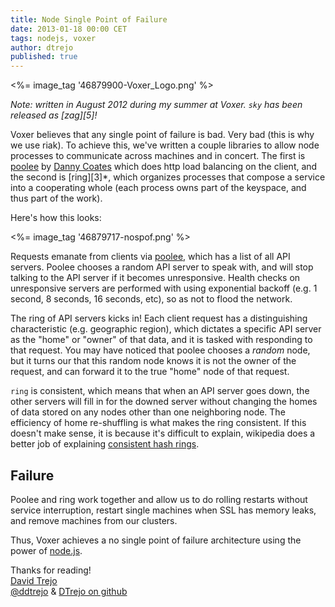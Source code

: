 ```yaml
---
title: Node Single Point of Failure
date: 2013-01-18 00:00 CET
tags: nodejs, voxer
author: dtrejo
published: true
---
```


<%= image_tag '46879900-Voxer_Logo.png' %>

*Note: written in August 2012 during my summer at Voxer. `sky` has been released
as [zag][5]!*

Voxer believes that any single point of failure is bad. Very bad (this is why we
use riak). To achieve this, we've written a couple libraries to allow node
processes to communicate across machines and in concert. The first is
[poolee][1] by [Danny Coates][2] which does http load balancing on the client,
and the second is [ring][3]*, which organizes processes that compose a service
into a cooperating whole (each process owns part of the keyspace, and thus part
of the work).

Here's how this looks:

<%= image_tag '46879717-nospof.png' %>

Requests emanate from clients via [poolee][1], which has a list of all API
servers. Poolee chooses a random API server to speak with, and will stop talking
to the API server if it becomes unresponsive. Health checks on unresponsive
servers are performed with using exponential backoff (e.g. 1 second, 8 seconds,
16 seconds, etc), so as not to flood the network.

The ring of API servers kicks in! Each client request has a distinguishing
characteristic (e.g. geographic region), which dictates a specific API server as
the "home" or "owner" of that data, and it is tasked with responding to that
request. You may have noticed that poolee chooses a *random* node, but it turns
our that this random node knows it is not the owner of the request, and can
forward it to the true "home" node of that request.

`ring` is consistent, which means that when an API server goes down, the other
servers will fill in for the downed server without changing the homes of data
stored on any nodes other than one neighboring node. The efficiency of home
re-shuffling is what makes the ring consistent. If this doesn't make sense, it is
because it's difficult to explain, wikipedia does a better job of explaining
[consistent hash rings][4].

## Failure
Poolee and ring work together and allow us to do rolling restarts without
service interruption, restart single machines when SSL has memory leaks,
and remove machines from our clusters.

Thus, Voxer achieves a no single point of failure architecture using the
power of [node.js][6].

Thanks for reading!<br>
[David Trejo][8]<br>
[@ddtrejo][9] & [DTrejo on github][10]

[1]:https://github.com/dannycoates/poolee
[2]:https://github.com/dannycoates
[4]:https://en.wikipedia.org/wiki/Consistent_hashing
[6]:http://nodejs.org

[8]:https://dtrejo.com
[9]:https://twitter.com/ddtrejo
[10]:https://github.com/DTrejo
[11]:http://voxer.github.io/zag/
